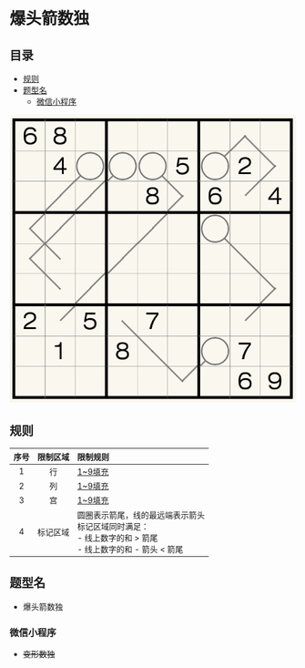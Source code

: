 # 爆头箭数独
<!-- START doctoc generated TOC please keep comment here to allow auto update -->
<!-- DON'T EDIT THIS SECTION, INSTEAD RE-RUN doctoc TO UPDATE -->
## 目录

- [规则](#%E8%A7%84%E5%88%99)
- [题型名](#%E9%A2%98%E5%9E%8B%E5%90%8D)
  - [微信小程序](#%E5%BE%AE%E4%BF%A1%E5%B0%8F%E7%A8%8B%E5%BA%8F)

<!-- END doctoc generated TOC please keep comment here to allow auto update -->

![题](../../../../images/sudoku/爆头箭数独.png)

## 规则

| 序号 | 限制区域 | 限制规则 |
| :---: | :---: | :--- |
| 1 | 行 | [1~9填充] |
| 2 | 列 | [1~9填充] |
| 3 | 宫 | [1~9填充] |
| 4 | 标记区域 | 圆圈表示箭尾，线的最远端表示箭头 <br/>标记区域同时满足： <br/>- 线上数字的和 > 箭尾<br/>- 线上数字的和 - 箭头 < 箭尾 |

## 题型名

- 爆头箭数独

### 微信小程序

- ~~变形数独~~

[1~9填充]: ../../../../rules.md#1to9填充
